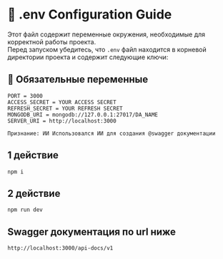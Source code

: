 # 📄 .env Configuration Guide
Этот файл содержит переменные окружения, необходимые для корректной работы проекта.  
Перед запуском убедитесь, что `.env` файл находится в корневой директории проекта и содержит следующие ключи:

## 🔑 Обязательные переменные

```env
PORT = 3000
ACCESS_SECRET = YOUR ACCESS SECRET
REFRESH_SECRET = YOUR REFRESH SECRET
MONGODB_URI = mongodb://127.0.0.1:27017/DA_NAME
SERVER_URI = http://localhost:3000
```

`Признание: ИИ Использовался ИИ для создания @swagger документации`

## 1 действие
`npm i`

## 2 действие
`npm run dev`

## Swagger документация по url ниже
`http://localhost:3000/api-docs/v1`
